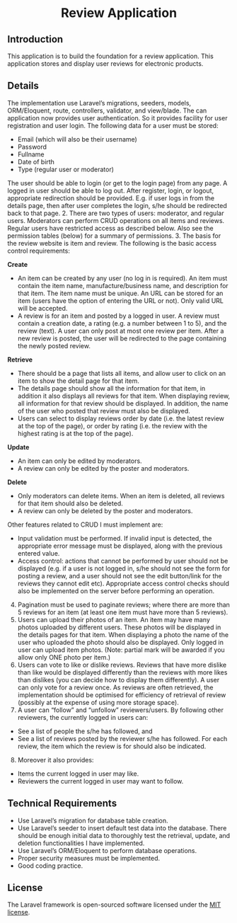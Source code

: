 <h1 align="center">Review Application</p></h1>

## Introduction

This application is to build the foundation for a review application. This application
stores and display user reviews for electronic products. 


## Details 

The implementation use Laravel’s migrations, seeders, models, ORM/Eloquent, route, controllers, validator, and view/blade. The can application now provides user authentication. So it provides facility for user registration and user login. The following data for a user must be stored:
<ul>
    <li>Email (which will also be their username)</li>
    <li>Password</li>
    <li>Fullname</li>
    <li>Date of birth</li>
    <li>Type (regular user or moderator)</li>
</ul>

The user should be able to login (or get to the login page) from any page. A logged in user should be able to log out. After register, login, or logout, appropriate redirection should be provided. E.g. if user logs in from the details page, then after user completes the login, s/he should be redirected back to that page.
2. There are two types of users: moderator, and regular users. Moderators can perform CRUD operations on all items and reviews. Regular users have restricted access as described below. Also see the permission tables (below) for a summary of permissions.
3. The basis for the review website is item and review. The following is the basic access control requirements:

<strong>Create</strong>
<ul>
    <li>An item can be created by any user (no log in is required). An item must contain the item name, manufacture/business name, and description for that item. The item name must be unique. An URL can be stored for an item (users have the option of entering the URL or not). Only valid URL will be accepted.</li>
    <li>A review is for an item and posted by a logged in user. A review must contain a creation date, a rating (e.g. a number between 1 to 5), and the review (text). A user can only post at most one review per item. After a new review is posted, the user will be redirected to the page containing the newly posted review.</li>
</ul>

<strong>Retrieve</strong>
<ul>
    <li>There should be a page that lists all items, and allow user to click on an item to show the detail page for that item.</li>
    <li>The details page should show all the information for that item, in addition it also displays all reviews for that item. When displaying review, all information for that review should be displayed. In addition, the name of the user who posted that review must also be displayed.</li>
    <li>Users can select to display reviews order by date (i.e. the latest review at the top of the page), or order by rating (i.e. the review with the highest rating is at the top of the page).</li>
</ul>
<strong>Update</strong>
<ul>
    <li>An item can only be edited by moderators.</li>
    <li>A review can only be edited by the poster and moderators. </li>
</ul>
<strong>Delete</strong>
<ul>
    <li>Only moderators can delete items. When an item is deleted, all reviews for that item should also be deleted.</li>
    <li>A review can only be deleted by the poster and moderators.</li>
</ul>
Other features related to CRUD I must implement are:
<ul>
    <li>Input validation must be performed. If invalid input is detected, the appropriate error message must be displayed, along with the previous entered value.</li>
    <li>Access control: actions that cannot be performed by user should not be displayed (e.g. if a user is not logged in, s/he should not see the form for posting a review, and a user should not see the edit button/link for the reviews they cannot edit etc). Appropriate access control checks should also be implemented on the server before performing an operation.</li>
</ul>

4. Pagination must be used to paginate reviews; where there are more than 5 reviews for an item (at least one item must have more than 5 reviews).
5. Users can upload their photos of an item. An item may have many photos uploaded by different users. These photos will be displayed in the details pages for that item. When displaying a photo the name of the user who uploaded the photo should also be displayed. Only logged in user can upload item photos. (Note: partial mark will be awarded if you allow only ONE photo per item.)
6. Users can vote to like or dislike reviews. Reviews that have more dislike than like would be displayed differently than the reviews with more likes than dislikes (you can decide how to display them differently). A user can only vote for a review once. As reviews are often retrieved, the implementation should be optimised for efficiency of retrieval of review (possibly at the expense of using more storage space).
7. A user can “follow” and “unfollow” reviewers/users. By following other reviewers, the currently logged in users can:

<ul>
    <li>See a list of people the s/he has followed, and</li>
    <li>See a list of reviews posted by the reviewer s/he has followed. For each review, the item which the review is for should also be indicated.</li>
</ul>

8. Moreover it also provides:

<ul>
    <li>Items the current logged in user may like.</li>
    <li>Reviewers the current logged in user may want to follow.</li>
</ul>

## Technical Requirements
<ul>

<li>Use Laravel’s migration for database table creation.</li>
<li>Use Laravel’s seeder to insert default test data into the database. There should be enough initial data to thoroughly test the retrieval, update, and deletion functionalities I have implemented.</li>
<li>Use Laravel’s ORM/Eloquent to perform database operations. </li>
<li>Proper security measures must be implemented. </li>
<li>Good coding practice.</li>

</ul>

## License

The Laravel framework is open-sourced software licensed under the [MIT license](http://opensource.org/licenses/MIT).
